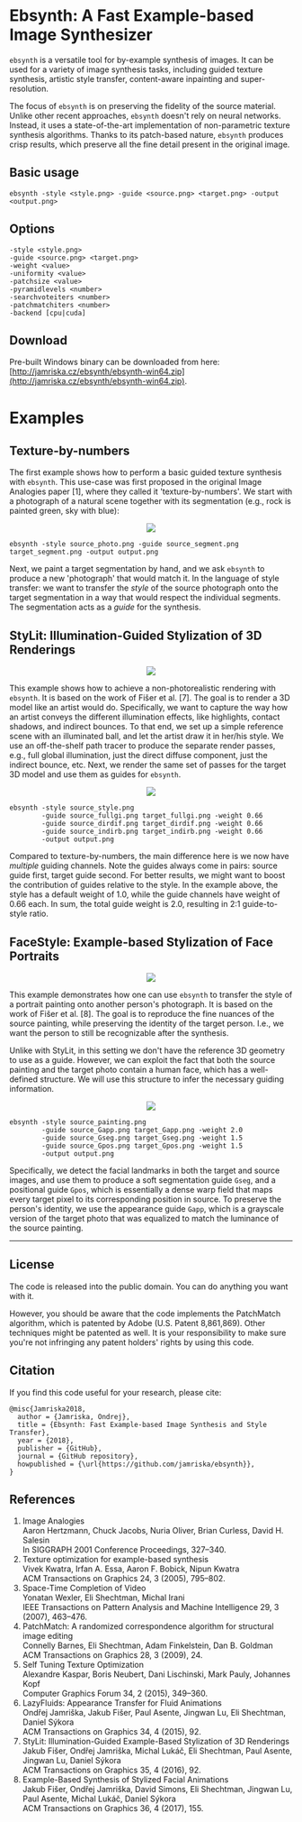 # Ebsynth: A Fast Example-based Image Synthesizer

`ebsynth` is a versatile tool for by-example synthesis of images.
It can be used for a variety of image synthesis tasks, including guided
texture synthesis, artistic style transfer, content-aware inpainting
and super-resolution.

The focus of `ebsynth` is on preserving the fidelity of the source material.
Unlike other recent approaches, `ebsynth` doesn't rely on neural networks.
Instead, it uses a state-of-the-art implementation of non-parametric
texture synthesis algorithms. Thanks to its patch-based nature, `ebsynth`
produces crisp results, which preserve all the fine detail present in the
original image.

## Basic usage

```
ebsynth -style <style.png> -guide <source.png> <target.png> -output <output.png>
```

## Options
```
-style <style.png>
-guide <source.png> <target.png>
-weight <value>
-uniformity <value>
-patchsize <value>
-pyramidlevels <number>
-searchvoteiters <number>
-patchmatchiters <number>
-backend [cpu|cuda]
```

## Download

Pre-built Windows binary can be downloaded from here: [http://jamriska.cz/ebsynth/ebsynth-win64.zip](http://jamriska.cz/ebsynth/ebsynth-win64.zip).

# Examples

## Texture-by-numbers

The first example shows how to perform a basic guided texture synthesis with `ebsynth`.
This use-case was first proposed in the original Image Analogies paper [1], where they
called it 'texture-by-numbers'. We start with a photograph of a natural scene together
with its segmentation (e.g., rock is painted green, sky with blue):

<p align='center'>
  <img src='doc/images/texbynum.jpg'/>
</p>

```
ebsynth -style source_photo.png -guide source_segment.png target_segment.png -output output.png
```

Next, we paint a target segmentation by hand, and we ask `ebsynth` to produce
a new 'photograph' that would match it. In the language of style transfer: we want
to transfer the *style* of the source photograph onto the target segmentation in
a way that would respect the individual segments. The segmentation acts as a *guide*
for the synthesis.

## StyLit: Illumination-Guided Stylization of 3D Renderings
<p align='center'>
  <img src='doc/images/stylit-teaser.jpg'/>
</p>

This example shows how to achieve a non-photorealistic rendering with `ebsynth`.
It is based on the work of Fišer et al. [7]. The goal is to render a 3D model like
an artist would do. Specifically, we want to capture the way how an artist conveys
the different illumination effects, like highlights, contact shadows, and indirect
bounces. To that end, we set up a simple reference scene with an illuminated ball,
and let the artist draw it in her/his style. We use an off-the-shelf path tracer
to produce the separate render passes, e.g., full global illumination, just the
direct diffuse component, just the indirect bounce, etc. Next, we render the same
set of passes for the target 3D model and use them as guides for `ebsynth`.

<p align='center'>
  <img src='doc/images/stylit.jpg'/>
</p>

```
ebsynth -style source_style.png
        -guide source_fullgi.png target_fullgi.png -weight 0.66
        -guide source_dirdif.png target_dirdif.png -weight 0.66
        -guide source_indirb.png target_indirb.png -weight 0.66
        -output output.png
```

Compared to texture-by-numbers, the main difference here is we now have *multiple*
guiding channels.  Note the guides always come in pairs: source guide first, target
guide second. For better results, we might want to boost the contribution of guides
relative to the style. In the example above, the style has a default weight of 1.0,
while the guide channels have weight of 0.66 each. In sum, the total guide weight
is 2.0, resulting in 2:1 guide-to-style ratio.

## FaceStyle: Example-based Stylization of Face Portraits

<p align='center'>
  <img src='doc/images/facestyle-teaser.jpg'/>
</p>

This example demonstrates how one can use `ebsynth` to transfer the style of
a portrait painting onto another person's photograph. It is based on the work
of Fišer et al. [8]. The goal is to reproduce the fine nuances of the source
painting, while preserving the identity of the target person. I.e., we want
the person to still be recognizable after the synthesis.

Unlike with StyLit, in this setting we don't have the reference 3D geometry
to use as a guide. However, we can exploit the fact that both the source painting
and the target photo contain a human face, which has a well-defined structure.
We will use this structure to infer the necessary guiding information.

<p align='center'>
  <img src='doc/images/facestyle.jpg'/>
</p>

```
ebsynth -style source_painting.png
        -guide source_Gapp.png target_Gapp.png -weight 2.0
        -guide source_Gseg.png target_Gseg.png -weight 1.5 
        -guide source_Gpos.png target_Gpos.png -weight 1.5 
        -output output.png
```

Specifically, we detect the facial landmarks in both the target and source images,
and use them to produce a soft segmentation guide `Gseg`, and a positional guide
`Gpos`, which is essentially a dense warp field that maps every target pixel to its
corresponding position in source. To preserve the person's identity, we use the
appearance guide `Gapp`, which is a grayscale version of the target photo that was
equalized to match the luminance of the source painting.

--------------------------------------------------------------------------

## License

The code is released into the public domain. You can do anything you want with it.

However, you should be aware that the code implements the PatchMatch algorithm, which is patented by Adobe (U.S. Patent 8,861,869). Other techniques might be patented as well. It is your responsibility to make sure you're not infringing any patent holders' rights by using this code. 

## Citation

If you find this code useful for your research, please cite:

```
@misc{Jamriska2018,
  author = {Jamriska, Ondrej},
  title = {Ebsynth: Fast Example-based Image Synthesis and Style Transfer},
  year = {2018},
  publisher = {GitHub},
  journal = {GitHub repository},
  howpublished = {\url{https://github.com/jamriska/ebsynth}},
}
```

## References

1. Image Analogies  
   Aaron Hertzmann, Chuck Jacobs, Nuria Oliver, Brian Curless, David H. Salesin  
   In SIGGRAPH 2001 Conference Proceedings, 327–340.  
2. Texture optimization for example-based synthesis  
   Vivek Kwatra, Irfan A. Essa, Aaron F. Bobick, Nipun Kwatra  
   ACM Transactions on Graphics 24, 3 (2005), 795–802.  
3. Space-Time Completion of Video  
   Yonatan Wexler, Eli Shechtman, Michal Irani  
   IEEE Transactions on Pattern Analysis and Machine Intelligence 29, 3 (2007), 463–476.  
4. PatchMatch: A randomized correspondence algorithm for structural image editing  
   Connelly Barnes, Eli Shechtman, Adam Finkelstein, Dan B. Goldman  
   ACM Transactions on Graphics 28, 3 (2009), 24.  
5. Self Tuning Texture Optimization  
   Alexandre Kaspar, Boris Neubert, Dani Lischinski, Mark Pauly, Johannes Kopf  
   Computer Graphics Forum 34, 2 (2015), 349–360.  
6. LazyFluids: Appearance Transfer for Fluid Animations  
   Ondřej Jamriška, Jakub Fišer, Paul Asente, Jingwan Lu, Eli Shechtman, Daniel Sýkora  
   ACM Transactions on Graphics 34, 4 (2015), 92.  
7. StyLit: Illumination-Guided Example-Based Stylization of 3D Renderings  
   Jakub Fišer, Ondřej Jamriška, Michal Lukáč, Eli Shechtman, Paul Asente, Jingwan Lu, Daniel Sýkora  
   ACM Transactions on Graphics 35, 4 (2016), 92.  
8. Example-Based Synthesis of Stylized Facial Animations  
   Jakub Fišer, Ondřej Jamriška, David Simons, Eli Shechtman, Jingwan Lu, Paul Asente, Michal Lukáč, Daniel Sýkora  
   ACM Transactions on Graphics 36, 4 (2017), 155.  
